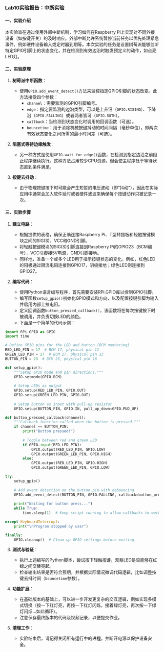 ### Lab10实验报告：中断实验

#### 一、实验介绍
本实验旨在通过使用外部中断机制，学习如何在Raspberry Pi上实现对不同外接设备（如按键开关）的及时响应。外部中断允许系统暂停当前任务以优先处理紧急事件，例如硬件设备输入或定时器到期等。本次实验的任务是设置树莓派能够监听特定GPIO引脚上的状态变化，并在检测到有效边沿时触发预定义的动作，如点亮LED灯。

#### 二、实验原理
1. **树莓派中断函数**：
   - 使用`GPIO.add_event_detect()`方法来监控指定GPIO引脚的状态改变。此方法接受四个参数：
     - `channel`：需要监测的GPIO引脚编号。
     - `edge`：指定要监测的边沿类型，可以是上升沿（`GPIO.RISING`）、下降沿（`GPIO.FALLING`）或者两者皆可（`GPIO.BOTH`）。
     - `callback`：当检测到状态变化时调用的回调函数（可选）。
     - `bouncetime`：用于消除机械按键抖动的时间间隔（毫秒单位），即两次有效状态变化之间所需的最小时间差（可选）。

2. **阻塞式等待边缘触发**：
   - 另一种方式是使用`GPIO.wait_for_edge()`函数，在检测到指定边沿之前阻止程序继续执行。这种方法占用较少CPU资源，但会使主程序处于等待状态直到条件满足。

3. **按键去抖动**：
   - 由于物理按键按下时可能会产生短暂的电压波动（即“抖动”），因此在实际应用中通常会加入软件延时或者硬件滤波来确保每个按键动作只被记录一次。

#### 三、实验步骤
1. **建立电路**：
   - 根据提供的表格，确保正确连接Raspberry Pi、T型转接板和轻触按键模块之间的SIG(S)、VCC和GND引脚。
   - 将轻触按键模块的SIG(S)引脚连接到Raspberry Pi的GPIO23（BCM编号），VCC引脚接5V电源，GND引脚接地。
   - 同样地，准备一个或多个LED用于指示按键状态的变化。例如，红色LED的阳极通过限流电阻连接到GPIO17，阴极接地；绿色LED则连接到GPIO27。

2. **编写代码**：
   - 使用Python语言编写程序，首先需要安装RPi.GPIO库以控制GPIO引脚。
   - 编写函数`setup_gpio()`初始化GPIO模式和方向，以及配置按键引脚为输入并启用内部上拉电阻。
   - 定义回调函数`button_pressed_callback()`，该函数将在每次按键按下时被调用，并负责切换LED的颜色。
   - 下面是一个简单的代码示例：

```python
import RPi.GPIO as GPIO
import time

# Define GPIO pins for the LED and button (BCM numbering)
RED_LED_PIN = 17  # BCM 17, physical pin 11
GREEN_LED_PIN = 27  # BCM 27, physical pin 13
BUTTON_PIN = 23  # BCM 23, physical pin 16

def setup_gpio():
    """Setup GPIO mode and pin directions."""
    GPIO.setmode(GPIO.BCM)
    
    # Setup LEDs as output
    GPIO.setup(RED_LED_PIN, GPIO.OUT)
    GPIO.setup(GREEN_LED_PIN, GPIO.OUT)
    
    # Setup button as input with pull-up resistor
    GPIO.setup(BUTTON_PIN, GPIO.IN, pull_up_down=GPIO.PUD_UP)

def button_pressed_callback(channel):
    """Callback function called when the button is pressed."""
    if channel == BUTTON_PIN:
        print("Button pressed!")
        
        # Toggle between red and green LED
        if GPIO.input(RED_LED_PIN):
            GPIO.output(RED_LED_PIN, GPIO.LOW)
            GPIO.output(GREEN_LED_PIN, GPIO.HIGH)
        else:
            GPIO.output(RED_LED_PIN, GPIO.HIGH)
            GPIO.output(GREEN_LED_PIN, GPIO.LOW)

try:
    setup_gpio()
    
    # Add event detection on the button pin with debouncing
    GPIO.add_event_detect(BUTTON_PIN, GPIO.FALLING, callback=button_pressed_callback, bouncetime=200)
    
    print("Waiting for button press...")
    while True:
        time.sleep(1)  # Keep script running to allow callbacks to work

except KeyboardInterrupt:
    print("\nProgram stopped by user")

finally:
    GPIO.cleanup()  # Clean up GPIO settings before exiting
```

3. **测试与验证**：
   - 执行上述编写的Python脚本，尝试按下轻触按键，观察LED是否能够在红绿之间交替亮起。
   - 检查输出结果是否符合预期，并根据实际情况微调代码逻辑，比如调整按键去抖时间（`bouncetime`参数）。

4. **功能扩展**：
   - 在基础版本的基础上，可以进一步开发更复杂的交互逻辑，例如实现多模式切换（按一下红灯亮，再按一下红灯闪烁，接着绿灯亮，再次按一下绿灯闪烁...如此循环）。
   - 注意保存最终版本的代码及视频记录，以便提交作业。

5. **清理工作**：
   - 实验结束后，请记得关闭所有运行中的进程，并断开电源以保护设备安全。